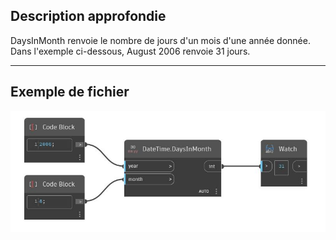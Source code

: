 ## Description approfondie
DaysInMonth renvoie le nombre de jours d'un mois d'une année donnée. Dans l'exemple ci-dessous, August 2006 renvoie 31 jours.
___
## Exemple de fichier

![DaysInMonth](./DSCore.DateTime.DaysInMonth_img.jpg)


